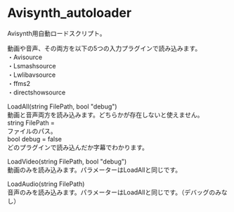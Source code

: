 # Avisynth_autoloader
Avisynth用自動ロードスクリプト。

動画や音声、その両方を以下の5つの入力プラグインで読み込みます。  
・Avisource<br>
・Lsmashsource<br>
・Lwlibavsource<br>
・ffms2<br>
・directshowsource<br>

LoadAll(string FilePath, bool "debug")<br>
動画と音声両方を読み込みます。どちらかが存在しないと使えません。<br>
string FilePath = <br>ファイルのパス。<br>
bool debug = false<br>どのプラグインで読み込んだか字幕でわかります。<br>

LoadVideo(string FilePath, bool "debug")<br>
動画のみを読み込みます。パラメーターはLoadAllと同じです。<br>

LoadAudio(string FilePath)<br>
音声のみを読み込みます。パラメーターはLoadAllと同じです。（デバッグのみなし）<br>
